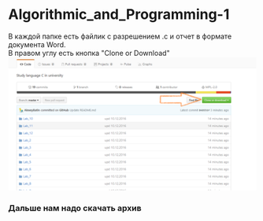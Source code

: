 # Algorithmic_and_Programming-1
В каждой папке есть файлик с разрешением .c и отчет в формате документа Word.<br/>
В правом углу есть кнопка "Clone or Download"
<img src="https://github.com/AlexeyBatin/Algorithmic_and_Programming-1/blob/master/info/download.png?raw=true"></img>
### Дальше нам надо скачать архив
